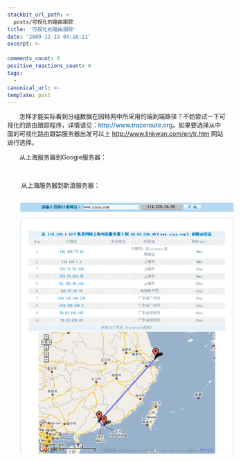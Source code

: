 ```yaml
---
stackbit_url_path: >-
  posts/可视化的路由跟踪
title: '可视化的路由跟踪'
date: '2009-11-15 04:10:21'
excerpt: >-
  
comments_count: 0
positive_reactions_count: 0
tags: 
  - 
canonical_url: >-
template: post
---
```

<div style="text-indent: 2em;"><p>怎样才能实际看到分组数据在因特网中所采用的端到端路径？不妨尝试一下可视化的路由跟踪程序，详情请见：<a target="_blank" style="margin-top: 0px; margin-right: 0px; margin-bottom: 0px; margin-left: 0px; padding-top: 0px; padding-right: 0px; padding-bottom: 0px; padding-left: 0px; color: rgb(0, 94, 172); cursor: pointer; text-decoration: none; " href="http://www.traceroute.org/">http://www.traceroute.org</a>。如果要选择从中国的可视化路由跟踪服务器出发可以上 <a target="_blank" href="http://www.linkwan.com/en/tr.htm">http://www.linkwan.com/en/tr.htm</a> 网站进行选择。</p><p style="margin-top: 0px; margin-right: 0px; margin-bottom: 0.8em; margin-left: 0px; padding-top: 0px; padding-right: 0px; padding-bottom: 0px; padding-left: 0px; ">从上海服务器到Google服务器：</p><p><img onload="ResizeImage(this,520)" alt="" title="" src="http://www.myfootprints.cn/OldWeb/blog/upload/b_12255p017012.JPG"></p><div>&nbsp;从上海服务器到新浪服务器：</div><div>&nbsp;</div><p><img onload="ResizeImage(this,520)" alt="" title="" src="https://raw.githubusercontent.com/Jeff-Tian/blogengine.net/master/Source/BlogEngine/BlogEngine.NET/App_Data/files/image_410.png"></p></div>
